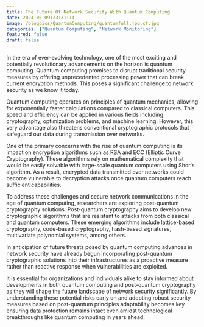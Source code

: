 ```yaml
---
title: The Future Of Network Security With Quantum Computing
date: 2024-06-09T23:31:14
image: /blogpics/QuantumComputing/quantumfull.jpg.cf.jpg
categories: ["Quantum Computing", "Network Monitoring"]
featured: false
draft: false
---
```

In the era of ever-evolving technology, one of the most exciting and potentially revolutionary advancements on the horizon is quantum computing. Quantum computing promises to disrupt traditional security measures by offering unprecedented processing power that can break current encryption methods. This poses a significant challenge to network security as we know it today.

Quantum computing operates on principles of quantum mechanics, allowing for exponentially faster calculations compared to classical computers. This speed and efficiency can be applied in various fields including cryptography, optimization problems, and machine learning. However, this very advantage also threatens conventional cryptographic protocols that safeguard our data during transmission over networks.

One of the primary concerns with the rise of quantum computing is its impact on encryption algorithms such as RSA and ECC (Elliptic Curve Cryptography). These algorithms rely on mathematical complexity that would be easily solvable with large-scale quantum computers using Shor's algorithm. As a result, encrypted data transmitted over networks could become vulnerable to decryption attacks once quantum computers reach sufficient capabilities.

To address these challenges and secure network communications in the age of quantum computing, researchers are exploring post-quantum cryptography solutions. Post-quantum cryptography aims to develop new cryptographic algorithms that are resistant to attacks from both classical and quantum computers. These emerging algorithms include lattice-based cryptography, code-based cryptography, hash-based signatures, multivariate polynomial systems, among others.

In anticipation of future threats posed by quantum computing advances in network security have already begun incorporating post-quantum cryptographic solutions into their infrastructures as a proactive measure rather than reactive response when vulnerabilities are exploited.

It is essential for organizations and individuals alike to stay informed about developments in both quantum computing and post-quantum cryptography as they will shape the future landscape of network security significantly. By understanding these potential risks early on and adopting robust security measures based on post-quantum principles adaptability becomes key ensuring data protection remains intact even amidst technological breakthroughs like quantum computing in years ahead.
